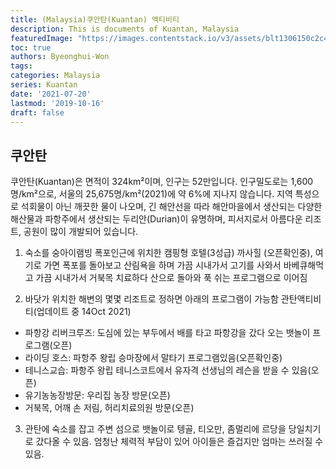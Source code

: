 ```yaml
---
title: (Malaysia)쿠안탄(Kuantan) 액티비티
description: This is documents of Kuantan, Malaysia
featuredImage: "https://images.contentstack.io/v3/assets/blt1306150c2c4003bc/blt8c4c9d4ae075baaf/60498bf25aedc043351b78f6/00-kuantan-river-malaysia-getty-cropped.jpg"
toc: true
authors: Byeonghui-Won
tags:
categories: Malaysia
series: Kuantan
date: '2021-07-20'
lastmod: '2019-10-16'
draft: false
---
```


## 쿠안탄

쿠안탄(Kuantan)은 면적이 324km²이며, 인구는 52만입니다. 인구밀도로는 1,600명/km²으로, 서울의 25,675명/km²(2021)에 약 6%에 지나지 않습니다. 지역 특성으로 석회물이 아닌 깨끗한 물이 나오며, 긴 해안선을 따라 해안마을에서 생산되는 다양한 해산물과 파항주에서 생산되는 두리안(Durian)이 유명하며, 피서지로서 아름다운 리조트, 공원이 많이 개발되어 있습니다.

1) 숙소를 숭아이램빙 폭포인근에 위치한 캠핑형 호텔(3성급) 까사힐 (오픈확인중), 여기로 가면 폭포를 돌아보고 산림욕을 하며 가끔 시내가서 고기를 사와서 바베큐해먹고 가끔 시내가서 거북목 치료하다 산으로 돌아와 푹 쉬는 프로그램으로 이어짐

2) 바닷가 위치한 해변의 몇몇 리조트로 정하면 아래의 프로그램이 가능함
관탄액티비티(업데이트 중 14Oct 2021)
- 파항강 리버크루즈: 도심에 있는 부두에서 배를 타고 파항강을 갔다 오는 뱃놀이 프로그램(오픈)
- 라이딩 호스: 파항주 왕립 승마장에서 말타기 프로그램있음(오픈확인중)
- 테니스교습: 파항주 왕립 테니스코트에서 유자격 선생님의 레슨을 받을 수 있음(오픈)
- 유기농농장방문: 우리집 농장 방문(오픈)
- 거북목, 어깨 손 저림, 허리치료의원 방문(오픈)

3) 관탄에 숙소를 잡고 주변 섬으로 뱃놀이로 텡골, 티오만, 좀멀리에 르당을 당일치기로 갔다올 수 있음. 엄청난 체력적 부담이 있어 아이들은 즐겁지만 엄마는 쓰러질 수 있음.
